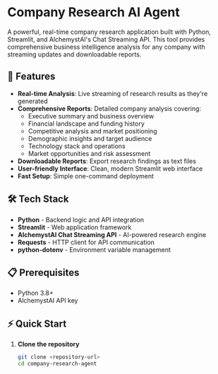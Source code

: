 # Company Research AI Agent

A powerful, real-time company research application built with Python, Streamlit, and AlchemystAI's Chat Streaming API. This tool provides comprehensive business intelligence analysis for any company with streaming updates and downloadable reports.

## 🚀 Features

- **Real-time Analysis**: Live streaming of research results as they're generated
- **Comprehensive Reports**: Detailed company analysis covering:
  - Executive summary and business overview
  - Financial landscape and funding history
  - Competitive analysis and market positioning
  - Demographic insights and target audience
  - Technology stack and operations
  - Market opportunities and risk assessment
- **Downloadable Reports**: Export research findings as text files
- **User-friendly Interface**: Clean, modern Streamlit web interface
- **Fast Setup**: Simple one-command deployment

## 🛠️ Tech Stack

- **Python** - Backend logic and API integration
- **Streamlit** - Web application framework
- **AlchemystAI Chat Streaming API** - AI-powered research engine
- **Requests** - HTTP client for API communication
- **python-dotenv** - Environment variable management

## 📋 Prerequisites

- Python 3.8+
- AlchemystAI API key

## ⚡ Quick Start

1. **Clone the repository**
   ```bash
   git clone <repository-url>
   cd company-research-agent